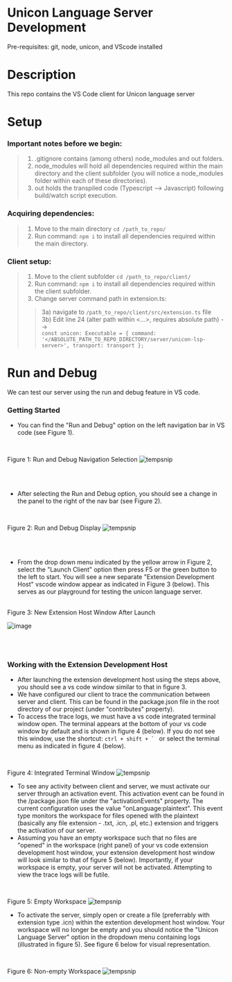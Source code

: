 # Unicon Language Server Development

Pre-requisites: git, node, unicon, and VScode installed

# Description

This repo contains the VS Code client for Unicon language server 

# Setup

### Important notes before we begin: <br />

> 1. .gitignore contains (among others) node_modules and out folders.<br />
> 2. node_modules will hold all dependencies required within the main directory and the client subfolder (you will notice a node_modules folder within each of these directories). <br />
> 3. out holds the transpiled code (Typescript --> Javascript) following build/watch script execution. <br />

### Acquiring dependencies: <br />

> 1. Move to the main directory `cd /path_to_repo/` <br />
> 2. Run command: `npm i` to install all dependencies required within the main directory. <br />

### Client setup: <br />

> 1. Move to the client subfolder `cd /path_to_repo/client/` <br />
> 2. Run command: `npm i` to install all dependencies required within the client subfolder. <br />
> 3. Change server command path in extension.ts: <br /> 
> > 3a) navigate to `/path_to_repo/client/src/extension.ts` file <br />
> > 3b) Edit line 24 (alter path within <...>, requires absolute path) --> <br />`const unicon: Executable = { command: '</ABSOLUTE_PATH_TO_REPO_DIRECTORY/server/unicon-lsp-server>', transport: transport };`

# Run and Debug

We can test our server using the run and debug feature in VS code. 
<br />

### Getting Started

- You can find the "Run and Debug" option on the left navigation bar in VS code (see Figure 1).
<br />

Figure 1: Run and Debug Navigation Selection
![tempsnip](https://user-images.githubusercontent.com/80660221/201693239-13e15660-fec9-45fb-8945-217ed49a40dc.png)

<br /><br />

- After selecting the Run and Debug option, you should see a change in the panel to the right of the nav bar (see Figure 2).
<br />

Figure 2: Run and Debug Display
![tempsnip](https://user-images.githubusercontent.com/80660221/201693976-965d96cd-a63a-448b-9fe5-98bd26e73895.png)

<br />
<br />

- From the drop down menu indicated by the yellow arrow in Figure 2, select the "Launch Client" option then press F5 or the green button to the left to start. You will see a new separate "Extension Development Host" vscode window appear as indicated in Figure 3 (below). This serves as our playground for testing the unicon language server. 

<br />
Figure 3: New Extension Host Window After Launch 
<br />

![image](https://user-images.githubusercontent.com/80660221/201689356-331dcb3b-6153-477e-94d3-7b644cacc84a.png)

<br /><br />

### Working with the Extension Development Host

- After launching the extension development host using the steps above, you should see a vs code window similar to that in figure 3. <br />
- We have configured our client to trace the communication between server and client. This can be found in the package.json file in the root directory of our project (under "contributes" property). <br />
- To access the trace logs, we must have a vs code integrated terminal window open. The terminal appears at the bottom of your vs code window by default and is shown in figure 4 (below). If you do not see this window, use the shortcut:  ``ctrl + shift + ` `` or select the terminal menu as indicated in figure 4 (below). 

<br /> 

Figure 4: Integrated Terminal Window
![tempsnip](https://user-images.githubusercontent.com/80660221/201923571-fdae86a1-7de5-4206-821c-d704e3f98b79.png)

- To see any activity between client and server, we must activate our server through an activation event. This activation event can be found in the /package.json file under the "activationEvents" property. The current configuration uses the value "onLanguage:plaintext". This event type monitors the workspace for files opened with the plaintext (basically any file extension - .txt, .icn, .pl, etc.) extension and triggers the activation of our server.
- Assuming you have an empty workspace such that no files are "opened" in the workspace (right panel) of your vs code extension development host window, your extension development host window will look similar to that of figure 5 (below). Importantly, if your workspace is empty, your server will not be activated. Attempting to view the trace logs will be futile. 

<br />

Figure 5: Empty Workspace
![tempsnip](https://user-images.githubusercontent.com/80660221/201932122-f4634c5b-1724-4a5c-b6cb-7dcb7767ee31.png)

- To activate the server, simply open or create a file (preferrably with extension type .icn) within the extention development host window. Your workspace will no longer be empty and you should notice the "Unicon Language Server" option in the dropdown menu containing logs (illustrated in figure 5). See figure 6 below for visual representation.

<br />

Figure 6: Non-empty Workspace
![tempsnip](https://user-images.githubusercontent.com/80660221/201933614-f40a86a2-e720-41cc-9ddb-cd852dc792a3.png)



